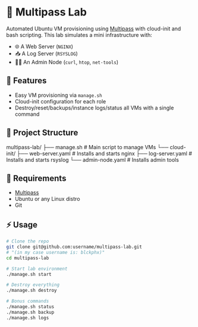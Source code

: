 # 🧪 Multipass Lab

Automated Ubuntu VM provisioning using [Multipass](https://multipass.run/) with cloud-init and bash scripting. This lab simulates a mini infrastructure with:

- 🌐 A Web Server (`NGINX`)
- 📥 A Log Server (`RSYSLOG`)
- 🧑‍💻 An Admin Node (`curl`, `htop`, `net-tools`)

## 🚀 Features

- Easy VM provisioning via `manage.sh`
- Cloud-init configuration for each role
- Destroy/reset/backups/instance logs/status all VMs with a single command

## 📁 Project Structure
multipass-lab/
├── manage.sh # Main script to manage VMs
└── cloud-init/
 ├── web-server.yaml # Installs and starts nginx
 ├── log-server.yaml # Installs and starts rsyslog
 └── admin-node.yaml # Installs admin tools

 ## 🧰 Requirements

- [Multipass](https://multipass.run/)
- Ubuntu or any Linux distro
- Git

## ⚡ Usage

```bash
# Clone the repo
git clone git@github.com:username/multipass-lab.git
# "(in my case username is: blckphx)"
cd multipass-lab

# Start lab environment
./manage.sh start

# Destroy everything
./manage.sh destroy

# Bonus commands
./manage.sh status
./manage.sh backup
./manage.sh logs
